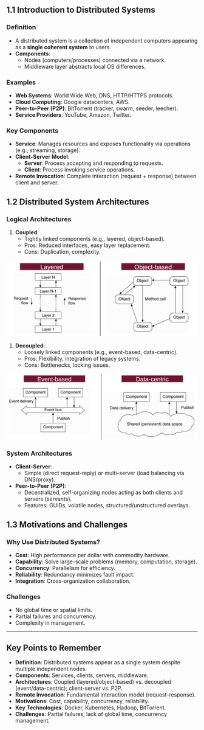 ## 1.1 Introduction to Distributed Systems

### Definition

- A distributed system is a collection of independent computers appearing as a **single coherent system** to users.
- **Components**:
  - Nodes (computers/processes) connected via a network.
  - Middleware layer abstracts local OS differences.

### Examples

- **Web Systems**: World Wide Web, DNS, HTTP/HTTPS protocols.
- **Cloud Computing**: Google datacenters, AWS.
- **Peer-to-Peer (P2P)**: BitTorrent (tracker, swarm, seeder, leecher).
- **Service Providers**: YouTube, Amazon, Twitter.

### Key Components

- **Service**: Manages resources and exposes functionality via operations (e.g., streaming, storage).
- **Client-Server Model**:
  - **Server**: Process accepting and responding to requests.
  - **Client**: Process invoking service operations.
- **Remote Invocation**: Complete interaction (request + response) between client and server.

## 1.2 Distributed System Architectures

### Logical Architectures

1. **Coupled**:
   - Tightly linked components (e.g., layered, object-based).
   - Pros: Reduced interfaces, easy layer replacement.
   - Cons: Duplication, complexity.

  ![](/Bachelor%203/Distributed%20systems/images/Pasted%20image%2020250220150049.png)

1. **Decoupled**:
   - Loosely linked components (e.g., event-based, data-centric).
   - Pros: Flexibility, integration of legacy systems.
   - Cons: Bottlenecks, locking issues.

  ![](/Bachelor%203/Distributed%20systems/images/Pasted%20image%2020250220150106.png)

### System Architectures

- **Client-Server**:
  - Simple (direct request-reply) or multi-server (load balancing via DNS/proxy).
- **Peer-to-Peer (P2P)**:
  - Decentralized, self-organizing nodes acting as both clients and servers (servants).
  - Features: GUIDs, volatile nodes, structured/unstructured overlays.

## 1.3 Motivations and Challenges

### Why Use Distributed Systems?

- **Cost**: High performance per dollar with commodity hardware.
- **Capability**: Solve large-scale problems (memory, computation, storage).
- **Concurrency**: Parallelism for efficiency.
- **Reliability**: Redundancy minimizes fault impact.
- **Integration**: Cross-organization collaboration.

### Challenges

- No global time or spatial limits.
- Partial failures and concurrency.
- Complexity in management.

---

## Key Points to Remember

- **Definition**: Distributed systems appear as a single system despite multiple independent nodes.
- **Components**: Services, clients, servers, middleware.
- **Architectures**: Coupled (layered/object-based) vs. decoupled (event/data-centric); client-server vs. P2P.
- **Remote Invocation**: Fundamental interaction model (request-response).
- **Motivations**: Cost, capability, concurrency, reliability.
- **Key Technologies**: Docker, Kubernetes, Hadoop, BitTorrent.
- **Challenges**: Partial failures, lack of global time, concurrency management.
